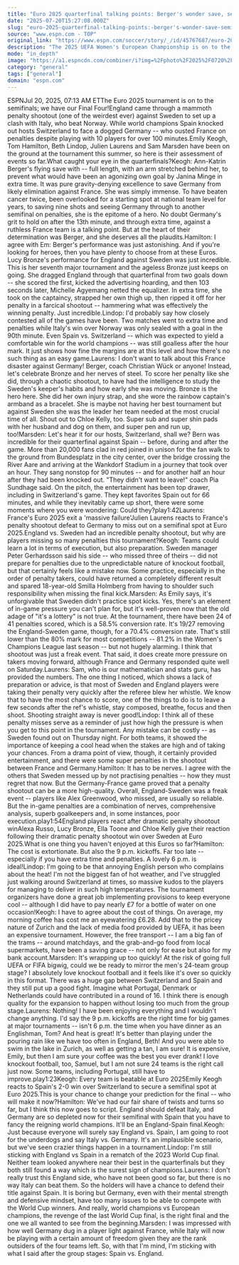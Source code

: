 ```yaml
---
title: "Euro 2025 quarterfinal talking points: Berger's wonder save, semifinal predictions"
date: "2025-07-20T15:27:08.000Z"
slug: "euro-2025-quarterfinal-talking-points:-berger's-wonder-save-semifinal-predictions"
source: "www.espn.com - TOP"
original_link: "https://www.espn.com/soccer/story/_/id/45767687/euro-2025-talking-points-ann-katrin-berger-wonder-save-predictions"
description: "The 2025 UEFA Women's European Championship is on to the semifinals. But what stood out for our reporters?"
mode: "in_depth"
image: "https://a1.espncdn.com/combiner/i?img=%2Fphoto%2F2025%2F0720%2Fr1521275_1296x729_16%2D9.jpg"
category: "general"
tags: ["general"]
domain: "espn.com"
---
```

ESPNJul 20, 2025, 07:13 AM ETThe Euro 2025 tournament is on to the semifinals; we have our Final Four!England came through a mammoth penalty shootout (one of the weirdest ever) against Sweden to set up a clash with Italy, who beat Norway. While world champions Spain knocked out hosts Switzerland to face a dogged Germany -- who ousted France on penalties despite playing with 10 players for over 100 minutes.Emily Keogh, Tom Hamilton, Beth Lindop, Julien Laurens and Sam Marsden have been on the ground at the tournament this summer, so here is their assessment of events so far.What caught your eye in the quarterfinals?Keogh: Ann-Katrin Berger's flying save with  -- full length, with an arm stretched behind her, to prevent what would have been an agonizing own goal by Janina Minge in extra time. It was pure gravity-denying excellence to save Germany from likely elimination against France. She was simply immense. To have beaten cancer twice, been overlooked for a starting spot at national team level for years, to saving nine shots and seeing Germany through to another semifinal on penalties, she is the epitome of a hero. No doubt Germany's grit to hold on after the 13th minute, and through extra time, against a ruthless France team is a talking point. But at the heart of their determination was Berger, and she deserves all the plaudits.Hamilton: I agree with Em: Berger's performance was just astonishing. And if you're looking for heroes, then you have plenty to choose from at these Euros. Lucy Bronze's performance for England against Sweden was just incredible. This is her seventh major tournament and the ageless Bronze just keeps on going. She dragged England through that quarterfinal from two goals down -- she scored the first, kicked the advertising hoarding, and then 103 seconds later, Michelle Agyemang netted the equalizer. In extra time, she took on the captaincy, strapped her own thigh up, then ripped it off for her penalty in a farcical shootout -- hammering what was effectively the winning penalty. Just incredible.Lindop: I'd probably say how closely contested all of the games have been. Two matches went to extra time and penalties while Italy's win over Norway was only sealed with a goal in the 90th minute. Even Spain vs. Switzerland -- which was expected to yield a comfortable win for the world champions -- was still goalless after the hour mark. It just shows how fine the margins are at this level and how there's no such thing as an easy game.Laurens: I don't want to talk about this France disaster against Germany! Berger, coach Christian Wück or anyone! Instead, let's celebrate Bronze and her nerves of steel. To score her penalty like she did, through a chaotic shootout, to have had the intelligence to study the Sweden's keeper's habits and how early she was moving. Bronze is the hero here. She did her own injury strap, and she wore the rainbow captain's armband as a bracelet. She is maybe not having her best tournament but against Sweden she was the leader her team needed at the most crucial time of all. Shout out to Chloe Kelly, too. Super sub and super shin pads with her husband and dog on them, and super pen and run up, too!Marsden: Let's hear it for our hosts, Switzerland, shall we? Bern was incredible for their quarterfinal against Spain -- before, during and after the game. More than 20,000 fans clad in red joined in unison for the fan walk to the ground from Bundesplatz in the city center, over the bridge crossing the River Aare and arriving at the Wankdorf Stadium in a journey that took over an hour. They sang nonstop for 90 minutes -- and for another half an hour after they had been knocked out. "They didn't want to leave!" coach Pia Sundhage said. On the pitch, the entertainment has been top drawer, including in Switzerland's game. They kept favorites Spain out for 66 minutes, and while they inevitably came up short, there were some moments where you were wondering: Could they?play1:42Laurens: France's Euro 2025 exit a 'massive failure'Julien Laurens reacts to France's penalty shootout defeat to Germany to miss out on a semifinal spot at Euro 2025.England vs. Sweden had an incredible penalty shootout, but why are players missing so many penalties this tournament?Keogh: Teams could learn a lot in terms of execution, but also preparation. Sweden manager Peter Gerhardsson said his side -- who missed three of theirs -- did not prepare for penalties due to the unpredictable nature of knockout football, but that certainly feels like a mistake now. Some practice, especially in the order of penalty takers, could have returned a completely different result and spared 18-year-old Smilla Holmberg from having to shoulder such responsibility when missing the final kick.Marsden: As Emily says, it's unforgivable that Sweden didn't practice spot kicks. Yes, there's an element of in-game pressure you can't plan for, but it's well-proven now that the old adage of "it's a lottery" is not true. At the tournament, there have been 24 of 41 penalties scored, which is a 58.5% conversion rate. It's 19/27 removing the England-Sweden game, though, for a 70.4% conversion rate. That's still lower than the 80% mark for most competitions -- 81.2% in the Women's Champions League last season -- but not hugely alarming. I think that shootout was just a freak event. That said, it does create more pressure on takers moving forward, although France and Germany responded quite well on Saturday.Laurens: Sam, who is our mathematician and stats guru, has provided the numbers. The one thing I noticed, which shows a lack of preparation or advice, is that most of Sweden and England players were taking their penalty very quickly after the referee blew her whistle. We know that to have the most chance to score, one of the things to do is to leave a few seconds after the ref's whistle, stay composed, breathe, focus and then shoot. Shooting straight away is never good!Lindop: I think all of these penalty misses serve as a reminder of just how high the pressure is when you get to this point in the tournament. Any mistake can be costly -- as Sweden found out on Thursday night. For both teams, it showed the importance of keeping a cool head when the stakes are high and of taking your chances. From a drama point of view, though, it certainly provided entertainment, and there were some super penalties in the shootout between France and Germany.Hamilton: It has to be nerves. I agree with the others that Sweden messed up by not practising penalties -- how they must regret that now. But the Germany-France game proved that a penalty shootout can be a more high-quality. Overall, England-Sweden was a freak event -- players like Alex Greenwood, who missed, are usually so reliable. But the in-game penalties are a combination of nerves, comprehensive analysis, superb goalkeepers and, in some instances, poor execution.play1:54England players react after dramatic penalty shootout winAlexa Russo, Lucy Bronze, Ella Toone and Chloe Kelly give their reaction following their dramatic penalty shootout win over Sweden at Euro 2025.What is one thing you haven't enjoyed at this Euros so far?Hamilton: The cost is extortionate. But also the 9 p.m. kickoffs. Far too late -- especially if you have extra time and penalties. A lovely 6 p.m. is ideal!Lindop: I'm going to be that annoying English person who complains about the heat! I'm not the biggest fan of hot weather, and I've struggled just walking around Switzerland at times, so massive kudos to the players for managing to deliver in such high temperatures. The tournament organizers have done a great job implementing provisions to keep everyone cool -- although I did have to pay nearly £7 for a bottle of water on one occasion!Keogh: I have to agree about the cost of things. On average, my morning coffee has cost me an eyewatering £6.28. Add that to the pricey nature of Zurich and the lack of media food provided by UEFA, it has been an expensive tournament. However, the free transport -- I am a big fan of the trams -- around matchdays, and the grab-and-go food from local supermarkets, have been a saving grace -- not only for ease but also for my bank account.Marsden: It's wrapping up too quickly! At the risk of going full UEFA or FIFA bigwig, could we be ready to mirror the men's 24-team group stage? I absolutely love knockout football and it feels like it's over so quickly in this format. There was a huge gap between Switzerland and Spain and they still put up a good fight. Imagine what Portugal, Denmark or Netherlands could have contributed in a round of 16. I think there is enough quality for the expansion to happen without losing too much from the group stage.Laurens: Nothing! I have been enjoying everything and I wouldn't change anything. I'd say the 9 p.m. kickoffs are the right time for big games at major tournaments -- isn't 6 p.m. the time when you have dinner as an Englishman, Tom? And heat is great! It's better than playing under the pouring rain like we have too often in England, Beth! And you were able to swim in the lake in Zurich, as well as getting a tan, I am sure! It is expensive, Emily, but then I am sure your coffee was the best you ever drank! I love knockout football, too, Samuel, but I am not sure 24 teams is the right call just now. Some teams, including Portugal, still have to improve.play1:23Keogh: Every team is beatable at Euro 2025Emily Keogh reacts to Spain's 2-0 win over Switzerland to secure a semifinal spot at Euro 2025.This is your chance to change your prediction for the final -- who will make it now?Hamilton: We've had our fair share of twists and turns so far, but I think this now goes to script. England should defeat Italy, and Germany are so depleted now for their semifinal with Spain that you have to fancy the reigning world champions. It'll be an England-Spain final.Keogh: Just because everyone will surely say England vs. Spain, I am going to root for the underdogs and say Italy vs. Germany. It's an implausible scenario, but we've seen crazier things happen in a tournament.Lindop: I'm still sticking with England vs Spain in a rematch of the 2023 World Cup final. Neither team looked anywhere near their best in the quarterfinals but they both still found a way which is the surest sign of champions.Laurens: I don't really trust this England side, who have not been good so far, but there is no way Italy can beat them. So the holders will have a chance to defend their title against Spain. It is boring but Germany, even with their mental strength and defensive mindset, have too many issues to be able to compete with the World Cup winners. And really, world champions vs European champions, the revenge of the last World Cup final, is the right final and the one we all wanted to see from the beginning.Marsden: I was impressed with how well Germany dug in a player light against France, while Italy will now be playing with a certain amount of freedom given they are the rank outsiders of the four teams left. So, with that I'm mind, I'm sticking with what I said after the group stages: Spain vs. England.